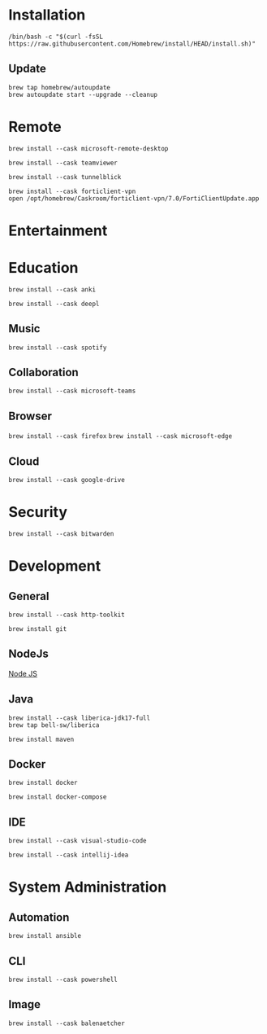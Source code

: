 # Installation

`/bin/bash -c "$(curl -fsSL https://raw.githubusercontent.com/Homebrew/install/HEAD/install.sh)"`

## Update

```shell
brew tap homebrew/autoupdate
brew autoupdate start --upgrade --cleanup
```


# Remote
`brew install --cask microsoft-remote-desktop`

`brew install --cask teamviewer`

`brew install --cask tunnelblick`

```shell
brew install --cask forticlient-vpn
open /opt/homebrew/Caskroom/forticlient-vpn/7.0/FortiClientUpdate.app
```

# Entertainment

# Education

`brew install --cask anki`

`brew install --cask deepl`

## Music

`brew install --cask spotify`

## Collaboration

`brew install --cask microsoft-teams`

## Browser

`brew install --cask firefox`
`brew install --cask microsoft-edge`

## Cloud

`brew install --cask google-drive`

# Security

`brew install --cask bitwarden`

# Development

## General

`brew install --cask http-toolkit`

`brew install git`

## NodeJs

[Node JS](../linux/apt/nodejs.md)

## Java

```shell
brew install --cask liberica-jdk17-full
brew tap bell-sw/liberica
```

`brew install maven`

## Docker

`brew install docker`

`brew install docker-compose`

## IDE

`brew install --cask visual-studio-code`

`brew install --cask intellij-idea`

# System Administration

## Automation

`brew install ansible`

## CLI

`brew install --cask powershell`

## Image

`brew install --cask balenaetcher`
